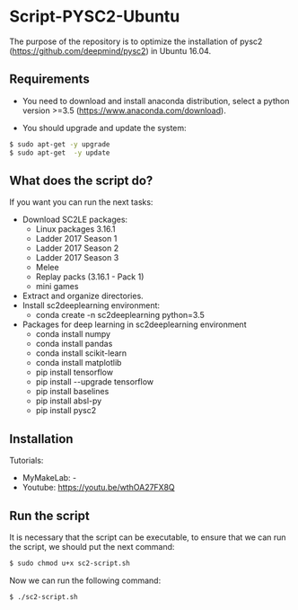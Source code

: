 # Script-PYSC2-Ubuntu
The purpose of the repository is to optimize the installation of pysc2 (https://github.com/deepmind/pysc2) in Ubuntu 16.04.

## Requirements
  - You need to download and install anaconda distribution, select a python version >=3.5 (https://www.anaconda.com/download).

  - You should upgrade and update the system:
  ```sh
  $ sudo apt-get -y upgrade
  $ sudo apt-get  -y update
  ```

## What does the script do?
If you want you can run the next tasks:
 - Download SC2LE packages:
    - Linux packages 3.16.1
    - Ladder 2017 Season 1
    - Ladder 2017 Season 2
    - Ladder 2017 Season 3
    - Melee
    - Replay packs (3.16.1 - Pack 1)
    - mini games
 - Extract and organize directories.
 - Install sc2deeplearning environment:
    - conda create -n sc2deeplearning python=3.5
 - Packages for deep learning in sc2deeplearning environment
    - conda install numpy
    - conda install pandas
    - conda install scikit-learn
    - conda install matplotlib
    - pip install tensorflow
    - pip install --upgrade tensorflow
    - pip install baselines
    - pip install absl-py
    - pip install pysc2

## Installation
Tutorials: 
   - MyMakeLab: -
   - Youtube: https://youtu.be/wthOA27FX8Q
      
## Run the script
It is necessary that the script can be executable, to ensure that we can run the script, we should put the next command:
```sh
$ sudo chmod u+x sc2-script.sh
```
Now we can run the following command:
```sh
$ ./sc2-script.sh
```

